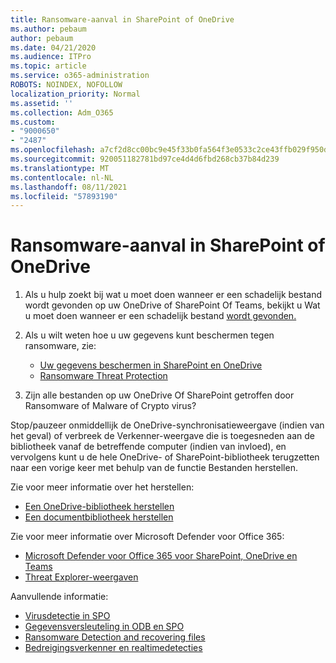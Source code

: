```yaml
---
title: Ransomware-aanval in SharePoint of OneDrive
ms.author: pebaum
author: pebaum
ms.date: 04/21/2020
ms.audience: ITPro
ms.topic: article
ms.service: o365-administration
ROBOTS: NOINDEX, NOFOLLOW
localization_priority: Normal
ms.assetid: ''
ms.collection: Adm_O365
ms.custom:
- "9000650"
- "2487"
ms.openlocfilehash: a7cf2d8cc00bc9e45f33b0fa564f3e0533c2ce43ffb029f950ddeb4ed67b1100
ms.sourcegitcommit: 920051182781bd97ce4d4d6fbd268cb37b84d239
ms.translationtype: MT
ms.contentlocale: nl-NL
ms.lasthandoff: 08/11/2021
ms.locfileid: "57893190"
---
```

# <a name="ransomware-attack-in-sharepoint-or-onedrive"></a>Ransomware-aanval in SharePoint of OneDrive

1.  Als u hulp zoekt bij wat u moet doen wanneer er een schadelijk bestand wordt gevonden op uw OneDrive of SharePoint Of Teams, bekijkt u Wat u moet doen wanneer er een schadelijk bestand [wordt gevonden.](https://support.office.com/en-ie/article/what-to-do-when-a-malicious-file-is-found-in-sharepoint-online-onedrive-or-microsoft-teams-01e902ad-a903-4e0f-b093-1e1ac0c37ad2)
2. Als u wilt weten hoe u uw gegevens kunt beschermen tegen ransomware, zie:
    - [Uw gegevens beschermen in SharePoint en OneDrive](https://docs.microsoft.com/sharepoint/safeguarding-your-data) 
    - [Ransomware Threat Protection](https://docs.microsoft.com/windows/security/threat-protection/intelligence/ransomware-malware)    

3.  Zijn alle bestanden op uw OneDrive Of SharePoint getroffen door Ransomware of Malware of Crypto virus? 

Stop/pauzeer onmiddellijk de OneDrive-synchronisatieweergave (indien van het geval) of verbreek de Verkenner-weergave die is toegesneden aan de bibliotheek vanaf de betreffende computer (indien van invloed), en vervolgens kunt u de hele OneDrive- of SharePoint-bibliotheek terugzetten naar een vorige keer met behulp van de functie Bestanden herstellen. 

Zie voor meer informatie over het herstellen:

- [Een OneDrive-bibliotheek herstellen](https://support.office.com/article/restore-your-onedrive-fa231298-759d-41cf-bcd0-25ac53eb8a150)
- [Een documentbibliotheek herstellen](https://support.office.com/article/restore-a-document-library-317791c3-8bd0-4dfd-8254-3ca90883d39a)

Zie voor meer informatie over Microsoft Defender voor Office 365:
- [Microsoft Defender voor Office 365 voor SharePoint, OneDrive en Teams](https://docs.microsoft.com/microsoft-365/security/office-365-security/atp-for-spo-odb-and-teams)
- [Threat Explorer-weergaven](https://docs.microsoft.com/microsoft-365/security/office-365-security/threat-explorer-views)

Aanvullende informatie:

- [Virusdetectie in SPO](https://docs.microsoft.com/microsoft-365/security/office-365-security/virus-detection-in-spo)</br>
- [Gegevensversleuteling in ODB en SPO](https://docs.microsoft.com/microsoft-365/compliance/data-encryption-in-odb-and-spo)</br>
- [Ransomware Detection and recovering files](https://support.office.com/article/Ransomware-detection-and-recovering-your-files-0d90ec50-6bfd-40f4-acc7-b8c12c73637f)</br>
- [Bedreigingsverkenner en realtimedetecties](https://docs.microsoft.com/microsoft-365/security/office-365-security/threat-explorer-views)